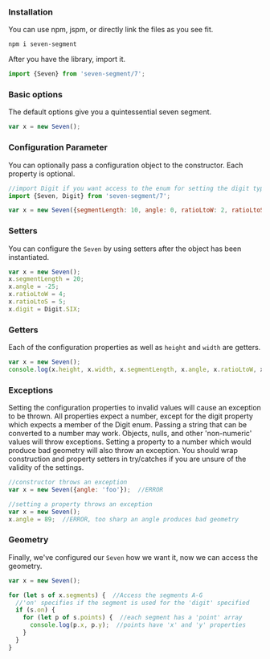 ### Installation
You can use npm, jspm, or directly link the files as you see fit.

```shell
npm i seven-segment
```

After you have the library, import it.

```javascript
import {Seven} from 'seven-segment/7';
```

### Basic options
The default options give you a quintessential seven segment.

```javascript
var x = new Seven();
```

### Configuration Parameter
You can optionally pass a configuration object to the constructor.  Each property is optional.

```javascript
//import Digit if you want access to the enum for setting the digit type.
import {Seven, Digit} from 'seven-segment/7';

var x = new Seven({segmentLength: 10, angle: 0, ratioLtoW: 2, ratioLtoS: .5, digit: Digit.TWO});
```

### Setters
You can configure the `Seven` by using setters after the object has been instantiated.

```javascript
var x = new Seven();
x.segmentLength = 20;
x.angle = -25;
x.ratioLtoW = 4;
x.ratioLtoS = 5;
x.digit = Digit.SIX;
```

### Getters
Each of the configuration properties as well as `height` and `width` are getters.

```javascript
var x = new Seven();
console.log(x.height, x.width, x.segmentLength, x.angle, x.ratioLtoW, x.ratioLtoS, Digit[x.digit]);
```

### Exceptions
Setting the configuration properties to invalid values will cause an exception to be thrown.  All properties expect a number, except for the digit property which expects a member of the Digit enum.  Passing a string that can be converted to a number may work.  Objects, nulls, and other 'non-numeric' values will throw exceptions.  Setting a property to a number which would produce bad geometry will also throw an exception.  You should wrap construction and property setters in try/catches if you are unsure of the validity of the settings.

```javascript
//constructor throws an exception
var x = new Seven({angle: 'foo'});  //ERROR

//setting a property throws an exception
var x = new Seven();
x.angle = 89;  //ERROR, too sharp an angle produces bad geometry
```

### Geometry
Finally, we've configured our `Seven` how we want it, now we can access the geometry.

```javascript
var x = new Seven();

for (let s of x.segments) {  //Access the segments A-G
  //'on' specifies if the segment is used for the 'digit' specified
  if (s.on) {
    for (let p of s.points) {  //each segment has a 'point' array
      console.log(p.x, p.y);  //points have 'x' and 'y' properties
    }
  }
}
```
